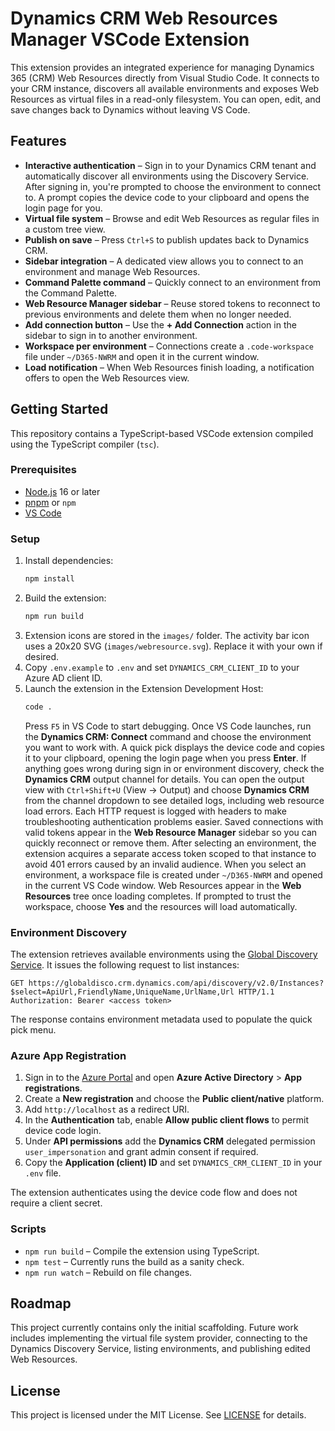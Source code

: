 # Dynamics CRM Web Resources Manager VSCode Extension

This extension provides an integrated experience for managing Dynamics 365 (CRM) Web Resources directly from Visual Studio Code. It connects to your CRM instance, discovers all available environments and exposes Web Resources as virtual files in a read-only filesystem. You can open, edit, and save changes back to Dynamics without leaving VS Code.

## Features

- **Interactive authentication** – Sign in to your Dynamics CRM tenant and automatically discover all environments using the Discovery Service. After signing in, you're prompted to choose the environment to connect to. A prompt copies the device code to your clipboard and opens the login page for you.
- **Virtual file system** – Browse and edit Web Resources as regular files in a custom tree view.
- **Publish on save** – Press `Ctrl+S` to publish updates back to Dynamics CRM.
- **Sidebar integration** – A dedicated view allows you to connect to an environment and manage Web Resources.
- **Command Palette command** – Quickly connect to an environment from the Command Palette.
- **Web Resource Manager sidebar** – Reuse stored tokens to reconnect to previous environments and delete them when no longer needed.
- **Add connection button** – Use the **+ Add Connection** action in the sidebar to sign in to another environment.
- **Workspace per environment** – Connections create a `.code-workspace` file under `~/D365-NWRM` and open it in the current window.
- **Load notification** – When Web Resources finish loading, a notification offers to open the Web Resources view.

## Getting Started

This repository contains a TypeScript-based VSCode extension compiled using the TypeScript compiler (`tsc`).

### Prerequisites

- [Node.js](https://nodejs.org/) 16 or later
- [pnpm](https://pnpm.io/) or `npm`
- [VS Code](https://code.visualstudio.com/)

### Setup

1. Install dependencies:
   ```bash
   npm install
   ```
2. Build the extension:
   ```bash
   npm run build
   ```
3. Extension icons are stored in the `images/` folder. The activity bar icon uses a 20x20 SVG (`images/webresource.svg`). Replace it with your own if desired.
4. Copy `.env.example` to `.env` and set `DYNAMICS_CRM_CLIENT_ID` to your Azure AD client ID.
5. Launch the extension in the Extension Development Host:
   ```bash
   code .
   ```
   Press `F5` in VS Code to start debugging.
   Once VS Code launches, run the **Dynamics CRM: Connect** command and choose
   the environment you want to work with. A quick pick displays the device code
   and copies it to your clipboard, opening the login page when you press
  **Enter**.
  If anything goes wrong during sign in or environment discovery, check the
  **Dynamics CRM** output channel for details.
  You can open the output view with `Ctrl+Shift+U` (View → Output) and choose
  **Dynamics CRM** from the channel dropdown to see detailed logs, including web
  resource load errors. Each HTTP request is logged with headers to make
  troubleshooting authentication problems easier.
  Saved connections with valid tokens appear in the **Web Resource Manager** sidebar so you can quickly reconnect or remove them.
  After selecting an environment, the extension acquires a separate access token scoped to that instance to avoid 401 errors caused by an invalid audience.
  When you select an environment, a workspace file is created under `~/D365-NWRM` and opened in the current VS Code window. Web Resources appear in the **Web Resources** tree once loading completes.
  If prompted to trust the workspace, choose **Yes** and the resources will load automatically.

### Environment Discovery

The extension retrieves available environments using the [Global Discovery Service](https://learn.microsoft.com/en-us/power-apps/developer/data-platform/discovery-service).
It issues the following request to list instances:

```http
GET https://globaldisco.crm.dynamics.com/api/discovery/v2.0/Instances?$select=ApiUrl,FriendlyName,UniqueName,UrlName,Url HTTP/1.1
Authorization: Bearer <access token>
```

The response contains environment metadata used to populate the quick pick menu.

### Azure App Registration

1. Sign in to the [Azure Portal](https://portal.azure.com/) and open **Azure Active Directory** > **App registrations**.
2. Create a **New registration** and choose the **Public client/native** platform.
3. Add `http://localhost` as a redirect URI.
4. In the **Authentication** tab, enable **Allow public client flows** to permit device code login.
5. Under **API permissions** add the **Dynamics CRM** delegated permission `user_impersonation` and grant admin consent if required.
6. Copy the **Application (client) ID** and set `DYNAMICS_CRM_CLIENT_ID` in your `.env` file.

The extension authenticates using the device code flow and does not require a client secret.

### Scripts

- `npm run build` – Compile the extension using TypeScript.
- `npm test` – Currently runs the build as a sanity check.
- `npm run watch` – Rebuild on file changes.

## Roadmap

This project currently contains only the initial scaffolding. Future work includes implementing the virtual file system provider, connecting to the Dynamics Discovery Service, listing environments, and publishing edited Web Resources.

## License

This project is licensed under the MIT License. See [LICENSE](LICENSE) for details.
